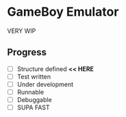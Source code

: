 # GameBoy Emulator

VERY WIP

## Progress

- [ ] Structure defined **<< HERE**
- [ ] Test written
- [ ] Under development
- [ ] Runnable
- [ ] Debuggable
- [ ] SUPA FAST
